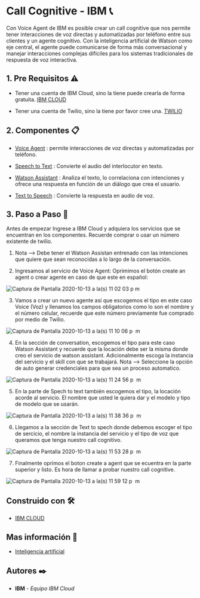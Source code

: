 # Call Cognitive - IBM 📞

Con Voice Agent de IBM es posible crear un call cognitive que nos permite tener interacciones de voz directas y automatizadas por teléfono entre sus clientes y un agente cognitivo. Con la inteligencia artificial de Watson como eje central, el agente puede comunicarse de forma más conversacional y manejar interacciones complejas difíciles para los sistemas tradicionales de respuesta de voz interactiva.

## 1. Pre Requisitos ⚠

- Tener una cuenta de IBM Cloud, sino la tiene puede crearla de forma gratuita. [IBM CLOUD](https://cloud.ibm.com/registration)

- Tener una cuenta de Twilio, sino la tiene por favor cree una. [TWILIO](https://www.twilio.com/try-twilio)

## 2. Componentes 📋 

- [Voice Agent](https://cloud.ibm.com/catalog/services/voice-agent-with-watson) : permite interacciones de voz directas y automatizadas por teléfono.

- [Speech to Text](https://cloud.ibm.com/catalog/services/speech-to-text) : Convierte el audio del interlocutor en texto.

- [Watson Assistant](https://cloud.ibm.com/catalog/services/watson-assistant) : Analiza el texto, lo correlaciona con intenciones y ofrece una respuesta en función de un diálogo que crea el usuario.

- [Text to Speech](https://cloud.ibm.com/catalog/services/text-to-speech)  : Convierte la respuesta en audio de voz.

## 3. Paso a Paso 👣

Antes de empezar Ingrese a IBM Cloud y adquiera los servicios que se encuentran en los componentes. Recuerde comprar o usar un número existente de twilio.

1. Nota --> Debe tener el Watson Assistan entrenado con las intenciones que quiere que sean reconocidas a lo largo de la conversación.


2. Ingresamos al servicio de Voice Agent: Oprimimos el botón create an agent o crear agente en caso de que este en español:

![Captura de Pantalla 2020-10-13 a la(s) 11 02 03 p  m](https://user-images.githubusercontent.com/44415995/95942277-63810a00-0da8-11eb-8e6d-ec1915b01829.png)



3. Vamos a crear un nuevo agente así que escogemos  el tipo en este caso Voice (Voz) y llenamos los campos obligatorios como lo son el nombre y el nùmero celular, recuerde que este número previamente fue comprado por medio de Twilio.

![Captura de Pantalla 2020-10-13 a la(s) 11 10 06 p  m](https://user-images.githubusercontent.com/44415995/95942712-8364fd80-0da9-11eb-9b00-e910de504d3b.png)


4. En la sección de conversation, escogemos el tipo para este caso Watson Assistant y recuerde que la locación debe ser la misma donde creo el servicio de watson assistant. Adicionalmente escoga la instancia del servicio y el skill con que se trabajará. 
Nota --> Seleccione la opción de auto generar credenciales para que sea un proceso automatico.

![Captura de Pantalla 2020-10-13 a la(s) 11 24 56 p  m](https://user-images.githubusercontent.com/44415995/95943561-ccb64c80-0dab-11eb-9462-1c8844e3b6ea.png)

5. En la parte de Spech to text también escogemos el tipo, la locación acorde al servicio. El nombre que usted le quiera dar y el modelo y tipo de modelo que se usarán.

![Captura de Pantalla 2020-10-13 a la(s) 11 38 36 p  m](https://user-images.githubusercontent.com/44415995/95944558-0e47f700-0dae-11eb-9a0e-9621ebe7b264.png)

6. Llegamos a la sección de Text to spech donde debemos escoger el tipo de sercicio, el nombre la instancia del servicio y el tipo de voz que queramos que tenga nuestro call cognitivo.

![Captura de Pantalla 2020-10-13 a la(s) 11 53 28 p  m](https://user-images.githubusercontent.com/44415995/95945160-78ad6700-0daf-11eb-8563-74424ca2041d.png)

7. Finalmente oprimos el boton create a agent que se ecuentra en la parte superior y listo.
Es hora de llamar a probar nuestro call cognitive.

![Captura de Pantalla 2020-10-13 a la(s) 11 59 12 p  m](https://user-images.githubusercontent.com/44415995/95945487-2fa9e280-0db0-11eb-9aa4-19c3d8a33cec.png)





## Construido con 🛠️
- [IBM CLOUD](https://developer.ibm.com/technologies/artificial-intelligence/)

## Mas información 📖
- [Inteligencia artificial](https://www.ibm.com/cloud/)



## Autores ✒️
* **IBM** - *Equipo IBM Cloud*

